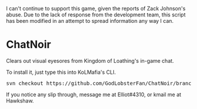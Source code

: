 I can't continue to support this game, given the reports of Zack Johnson's abuse. Due to the lack of response from the development team, this script has been modified in an attempt to spread information any way I can. 

# ChatNoir
Clears out visual eyesores from Kingdom of Loathing's in-game chat.

To install it, just type this into KoLMafia's CLI. 

<pre>svn checkout https://github.com/GodLobsterFan/ChatNoir/branches/release/</pre>

If you notice any slip through, message me at Elliot#4310, or kmail me at Hawkshaw.
